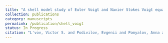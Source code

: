 ```yaml
---
title: "A shell model study of Euler Voigt and Navier Stokes Voigt equation"
collection: publications
category: manuscripts
permalink: /publication/shell_voigt
status: In Progress
citation: "L'vov, Victor S. and Podivilov, Evgenii and Pomyalov, Anna and Procaccia, Itamar and Vandembroucq, Damien; <i>Improved shell model of turbulence</i>; Phys. Rev. E, 58, 1811"
---
```

